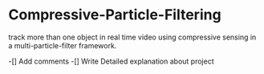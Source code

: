 # Compressive-Particle-Filtering
track more than one object in real time video using compressive sensing in a multi-particle-filter framework.

-[] Add comments
-[] Write Detailed explanation about project
